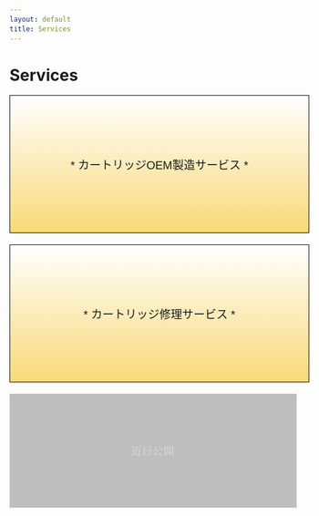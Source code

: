 ```yaml
---
layout: default
title: Services
---
```



# Services


<div style="background: linear-gradient(white, #f9d976); border: 1px solid black; padding: 1.5em; text-align: center; font-size: 20px; font-family: 'Arial', sans-serif; margin: 0 0 1em 0; width: calc(100% - 2em); max-width: 660px; height: 180px; display: flex; align-items: center; justify-content: center;">
  <span style="width:100%;">* カートリッジOEM製造サービス *</span>
</div>

<div style="background: linear-gradient(white, #f9d976); border: 1px solid black; padding: 1.5em; text-align: center; font-size: 20px; font-family: 'Arial', sans-serif; margin: 0 0 1em 0; width: calc(100% - 2em); max-width: 660px; height: 180px; display: flex; align-items: center; justify-content: center;">
  <span style="width:100%;">* カートリッジ修理サービス *</span>
</div>

![Cartridge 3](/assets/Cartridges/not-tappable-box.png)
